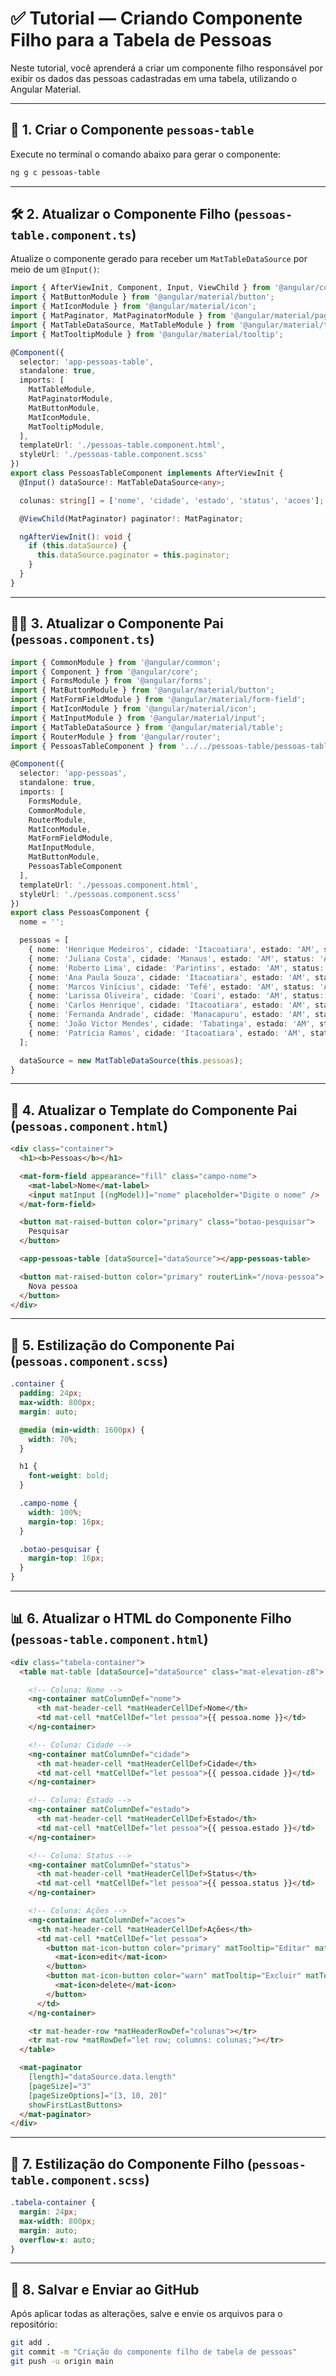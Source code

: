 # ✅ Tutorial — Criando Componente Filho para a Tabela de Pessoas

Neste tutorial, você aprenderá a criar um componente filho responsável por exibir os dados das pessoas cadastradas em uma tabela, utilizando o Angular Material.

---

## 🧱 1. Criar o Componente `pessoas-table`

Execute no terminal o comando abaixo para gerar o componente:

```bash
ng g c pessoas-table
```

---

## 🛠️ 2. Atualizar o Componente Filho (`pessoas-table.component.ts`)

Atualize o componente gerado para receber um `MatTableDataSource` por meio de um `@Input()`:

```ts
import { AfterViewInit, Component, Input, ViewChild } from '@angular/core';
import { MatButtonModule } from '@angular/material/button';
import { MatIconModule } from '@angular/material/icon';
import { MatPaginator, MatPaginatorModule } from '@angular/material/paginator';
import { MatTableDataSource, MatTableModule } from '@angular/material/table';
import { MatTooltipModule } from '@angular/material/tooltip';

@Component({
  selector: 'app-pessoas-table',
  standalone: true,
  imports: [
    MatTableModule,
    MatPaginatorModule,
    MatButtonModule,
    MatIconModule,
    MatTooltipModule,
  ],
  templateUrl: './pessoas-table.component.html',
  styleUrl: './pessoas-table.component.scss'
})
export class PessoasTableComponent implements AfterViewInit {
  @Input() dataSource!: MatTableDataSource<any>;

  colunas: string[] = ['nome', 'cidade', 'estado', 'status', 'acoes'];

  @ViewChild(MatPaginator) paginator!: MatPaginator;

  ngAfterViewInit(): void {
    if (this.dataSource) {
      this.dataSource.paginator = this.paginator;
    }
  }
}
```

---

## 👨‍💻 3. Atualizar o Componente Pai (`pessoas.component.ts`)

```ts
import { CommonModule } from '@angular/common';
import { Component } from '@angular/core';
import { FormsModule } from '@angular/forms';
import { MatButtonModule } from '@angular/material/button';
import { MatFormFieldModule } from '@angular/material/form-field';
import { MatIconModule } from '@angular/material/icon';
import { MatInputModule } from '@angular/material/input';
import { MatTableDataSource } from '@angular/material/table';
import { RouterModule } from '@angular/router';
import { PessoasTableComponent } from '../../pessoas-table/pessoas-table.component';

@Component({
  selector: 'app-pessoas',
  standalone: true,
  imports: [
    FormsModule,
    CommonModule,
    RouterModule,
    MatIconModule,
    MatFormFieldModule,
    MatInputModule,
    MatButtonModule,
    PessoasTableComponent
  ],
  templateUrl: './pessoas.component.html',
  styleUrl: './pessoas.component.scss'
})
export class PessoasComponent {
  nome = '';

  pessoas = [
    { nome: 'Henrique Medeiros', cidade: 'Itacoatiara', estado: 'AM', status: 'Ativo' },
    { nome: 'Juliana Costa', cidade: 'Manaus', estado: 'AM', status: 'Ativo' },
    { nome: 'Roberto Lima', cidade: 'Parintins', estado: 'AM', status: 'Inativo' },
    { nome: 'Ana Paula Souza', cidade: 'Itacoatiara', estado: 'AM', status: 'Ativo' },
    { nome: 'Marcos Vinícius', cidade: 'Tefé', estado: 'AM', status: 'Ativo' },
    { nome: 'Larissa Oliveira', cidade: 'Coari', estado: 'AM', status: 'Inativo' },
    { nome: 'Carlos Henrique', cidade: 'Itacoatiara', estado: 'AM', status: 'Ativo' },
    { nome: 'Fernanda Andrade', cidade: 'Manacapuru', estado: 'AM', status: 'Ativo' },
    { nome: 'João Victor Mendes', cidade: 'Tabatinga', estado: 'AM', status: 'Inativo' },
    { nome: 'Patrícia Ramos', cidade: 'Itacoatiara', estado: 'AM', status: 'Ativo' }
  ];

  dataSource = new MatTableDataSource(this.pessoas);
}
```

---

## 🧾 4. Atualizar o Template do Componente Pai (`pessoas.component.html`)

```html
<div class="container">
  <h1><b>Pessoas</b></h1>

  <mat-form-field appearance="fill" class="campo-nome">
    <mat-label>Nome</mat-label>
    <input matInput [(ngModel)]="nome" placeholder="Digite o nome" />
  </mat-form-field>

  <button mat-raised-button color="primary" class="botao-pesquisar">
    Pesquisar
  </button>

  <app-pessoas-table [dataSource]="dataSource"></app-pessoas-table>

  <button mat-raised-button color="primary" routerLink="/nova-pessoa">
    Nova pessoa
  </button>
</div>
```

---

## 🎨 5. Estilização do Componente Pai (`pessoas.component.scss`)

```scss
.container {
  padding: 24px;
  max-width: 800px;
  margin: auto;

  @media (min-width: 1600px) {
    width: 70%;
  }

  h1 {
    font-weight: bold;
  }

  .campo-nome {
    width: 100%;
    margin-top: 16px;
  }

  .botao-pesquisar {
    margin-top: 16px;
  }
}
```

---

## 📊 6. Atualizar o HTML do Componente Filho (`pessoas-table.component.html`)

```html
<div class="tabela-container">
  <table mat-table [dataSource]="dataSource" class="mat-elevation-z8">

    <!-- Coluna: Nome -->
    <ng-container matColumnDef="nome">
      <th mat-header-cell *matHeaderCellDef>Nome</th>
      <td mat-cell *matCellDef="let pessoa">{{ pessoa.nome }}</td>
    </ng-container>

    <!-- Coluna: Cidade -->
    <ng-container matColumnDef="cidade">
      <th mat-header-cell *matHeaderCellDef>Cidade</th>
      <td mat-cell *matCellDef="let pessoa">{{ pessoa.cidade }}</td>
    </ng-container>

    <!-- Coluna: Estado -->
    <ng-container matColumnDef="estado">
      <th mat-header-cell *matHeaderCellDef>Estado</th>
      <td mat-cell *matCellDef="let pessoa">{{ pessoa.estado }}</td>
    </ng-container>

    <!-- Coluna: Status -->
    <ng-container matColumnDef="status">
      <th mat-header-cell *matHeaderCellDef>Status</th>
      <td mat-cell *matCellDef="let pessoa">{{ pessoa.status }}</td>
    </ng-container>

    <!-- Coluna: Ações -->
    <ng-container matColumnDef="acoes">
      <th mat-header-cell *matHeaderCellDef>Ações</th>
      <td mat-cell *matCellDef="let pessoa">
        <button mat-icon-button color="primary" matTooltip="Editar" matTooltipPosition="above">
          <mat-icon>edit</mat-icon>
        </button>
        <button mat-icon-button color="warn" matTooltip="Excluir" matTooltipPosition="above">
          <mat-icon>delete</mat-icon>
        </button>
      </td>
    </ng-container>

    <tr mat-header-row *matHeaderRowDef="colunas"></tr>
    <tr mat-row *matRowDef="let row; columns: colunas;"></tr>
  </table>

  <mat-paginator
    [length]="dataSource.data.length"
    [pageSize]="3"
    [pageSizeOptions]="[3, 10, 20]"
    showFirstLastButtons>
  </mat-paginator>
</div>
```

---

## 🎨 7. Estilização do Componente Filho (`pessoas-table.component.scss`)

```scss
.tabela-container {
  margin: 24px;
  max-width: 800px;
  margin: auto;
  overflow-x: auto;
}
```

---

## 💾 8. Salvar e Enviar ao GitHub

Após aplicar todas as alterações, salve e envie os arquivos para o repositório:

```bash
git add .
git commit -m "Criação do componente filho de tabela de pessoas"
git push -u origin main
```
